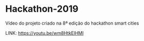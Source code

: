 # Hackathon-2019
Vídeo do projeto criado na 8ª edição do hackathon smart cities

LINK: https://youtu.be/wm8HtkElHMI
